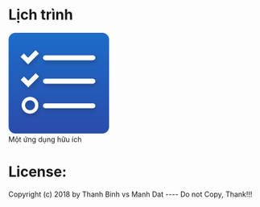 # Lịch trình
<img src="/screenshots/app_icon.png" height="200px"/> <br>
Một ứng dụng hữu ích

# License:


Copyright (c) 2018 by Thanh Binh vs Manh Dat ---- 
Do not Copy, Thank!!!

